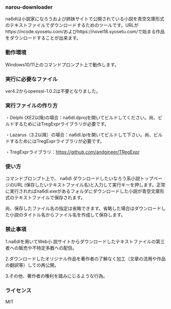 ### narou-downloader
na6dlは小説家になろうおよび姉妹サイトで公開されている小説を青空文庫形式のテキストファイルでダウンロードするためのツールです。URLがhttps://ncode.syosetu.com/およびhttps://novel18.syosetu.com/で始まる作品をダウンロードすることが出来ます。

### 動作環境
Windows10/11上のコマンドプロンプト上で動作します。

### 実行に必要なファイル
ver4.2からopenssl-1.0.2は不要となりました。

### 実行ファイルの作り方
・Delphi (XE2以降)の場合：na6dl.dprojを開いてビルドしてください。尚、ビルドするためにはTregExprライブラリが必要です。

・Lazarus（3.2以降）の場合：na6dl.lpiを開いてビルドして下さい。尚、ビルドするためにはTregExprライブラリが必要です。

・TregExprライブラリ：https://github.com/andgineer/TRegExpr

### 使い方
コマンドプロンプト上で、
na6dl ダウンロードしたいなろう系小説トップページのURL (保存したいテキストファイル名)と入力して実行キーを押します。正常に実行されればna6dl.exeがあるフォルダにダウンロードした小説が青空文庫形式のテキストファイルで保存されます。

尚、保存したファイル名の指定は省略できます。省略した場合はダウンロードした小説のタイトル名からファイル名を作成して保存します。

### 禁止事項
1.na6dlを用いてWeb小 説サイトからダウンロードしたテキストファイルの第三者への販売や不特定多数への配信。 

2.ダウンロードしたオリジナル作品を著作者の了解なく加工（文章の流用や作品の翻訳等）しての再公開。 

3.その他、著作者の権利を踏みにじるような行為。 


### ライセンス
MIT
